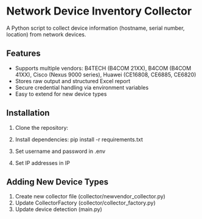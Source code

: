 # Network Device Inventory Collector

A Python script to collect device information (hostname, serial number, location) from network devices.

## Features

- Supports multiple vendors: B4TECH (B4COM 21XX), B4COM (B4COM 41XX), Cisco (Nexus 9000 series), Huawei (CE16808, CE6885, CE6820)
- Stores raw output and structured Excel report
- Secure credential handling via environment variables
- Easy to extend for new device types

## Installation

1. Clone the repository:

2. Install dependencies:
   pip install -r requirements.txt

3. Set username and password in .env
4. Set IP addresses in IP

## Adding New Device Types

1. Create new collector file (collector/newvendor_collector.py)
2. Update CollectorFactory (collector/collector_factory.py)
3. Update device detection (main.py)
